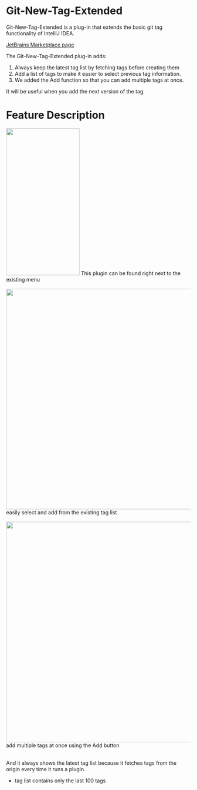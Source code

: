 # Git-New-Tag-Extended
Git-New-Tag-Extended is a plug-in that extends the basic git tag functionality of IntelliJ IDEA. 

[JetBrains Marketplace page](https://plugins.jetbrains.com/plugin/20045-git-new-tag-extended)

The Git-New-Tag-Extended plug-in adds:
  1. Always keep the latest tag list by fetching tags before creating them
  2. Add a list of tags to make it easier to select previous tag information.
  3. We added the Add function so that you can add multiple tags at once.

It will be useful when you add the next version of the tag.


# Feature Description
<img src="https://user-images.githubusercontent.com/43126717/195975487-1925ed84-51c0-46a8-9158-2fb429e55049.png" width="200" height="400"/>
This plugin can be found right next to the existing menu
<br /><br />
<img src="https://user-images.githubusercontent.com/43126717/197370096-22b57851-bafa-4bcb-9b27-c52bc23cfae0.png" width="600"/>
easily select and add from the existing tag list
<br /><br />

<img src="https://user-images.githubusercontent.com/43126717/197370335-0c8676d4-f623-41a4-850e-10026fc74836.png" width="600"/>
add multiple tags at once using the Add button
<br /><br />

And it always shows the latest tag list because it fetches tags from the origin every time it runs a plugin.
+ tag list contains only the last 100 tags
